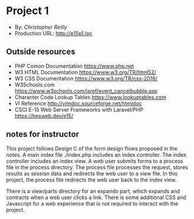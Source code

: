 # Project 1
+ By: *Christopher Reilly*
+ Production URL: <http://e15p1.loc>

## Outside resources
+ PHP Comon Documentation <https://www.php.net>
+ W3 HTML Documentation <https://www.w3.org/TR/html52/>
+ W3 CSS Documentation <https://www.w3.org/TR/css-2018/>
+ W3Schools.com <https://www.w3schools.com/jsref/event_cancelbubble.asp>
+ Character Code Lookup Tables <https://www.lookuptables.com>
+ VI Reference <http://vimdoc.sourceforge.net/htmldoc>
+ CSCI E-15 Web Server Frameworks with Laravel/PHP <https://hesweb.dev/e15/>

## notes for instructor
This project follows Design C of the form design flows proposed in the notes. A main index file ./index.php includes an index controller. The index controller includes an index view. A web user submits forms to a process file in the process directory. The process file processes the request, stores results as session data and redirects the web user to a view file. In this project, the process file redirects the web user back to the index view.

There is a view/parts directory for an expando part, which expands and contracts when a web user clicks a link. There is some additional CSS and Javascript for a web experience that is not required to interact with the project.
